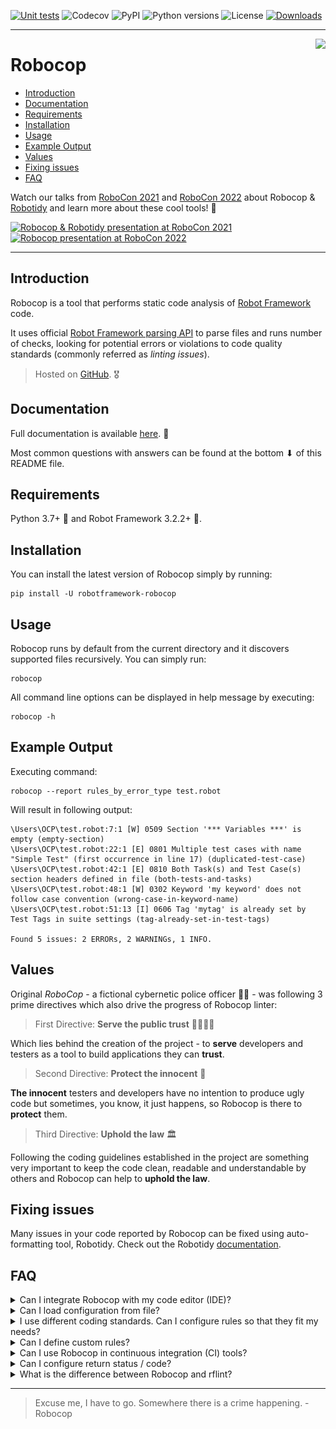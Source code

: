 [![Unit tests](https://github.com/MarketSquare/robotframework-robocop/actions/workflows/unit-tests.yml/badge.svg)](https://github.com/MarketSquare/robotframework-robocop/actions/workflows/unit-tests.yml "GitHub Workflow Unit Tests Status")
![Codecov](https://img.shields.io/codecov/c/github/MarketSquare/robotframework-robocop/master "Code coverage on master branch")
![PyPI](https://img.shields.io/pypi/v/robotframework-robocop?label=version "PyPI package version")
![Python versions](https://img.shields.io/pypi/pyversions/robotframework-robocop "Supported Python versions")
![License](https://img.shields.io/pypi/l/robotframework-robocop "PyPI - License")
[![Downloads](https://static.pepy.tech/personalized-badge/robotframework-robocop?period=total&units=international_system&left_color=grey&right_color=orange&left_text=downloads)](https://pepy.tech/project/robotframework-robocop)

---

<img style="float:right" src="https://raw.githubusercontent.com/MarketSquare/robotframework-robocop/master/docs/images/robocop_logo_small.png">

Robocop
===============

- [Introduction](#introduction)
- [Documentation](#documentation)
- [Requirements](#requirements)
- [Installation](#installation)
- [Usage](#usage)
- [Example Output](#example-output)
- [Values](#values)
- [Fixing issues](#fixing-issues)
- [FAQ](#faq)

Watch our talks from
[RoboCon 2021](https://www.youtube.com/watch?v=vZoyi2ObM8E)
and
[RoboCon 2022](https://www.youtube.com/watch?v=t_R36N_4UBk)
about Robocop &
[Robotidy](https://github.com/MarketSquare/robotframework-tidy)
and learn more about these cool tools! :robot:

[![Robocop & Robotidy presentation at RoboCon 2021](http://img.youtube.com/vi/vZoyi2ObM8E/0.jpg)](https://youtu.be/vZoyi2ObM8E "Robocop & Robotidy presentation at RoboCon 2021")
[![Robocop presentation at RoboCon 2022](http://img.youtube.com/vi/t_R36N_4UBk/0.jpg)](https://youtu.be/t_R36N_4UBk "Robocop presentation at RoboCon 2022")

---

Introduction
------------

Robocop is a tool that performs static code analysis of [Robot Framework](https://github.com/robotframework/robotframework) code.

It uses official [Robot Framework parsing API](https://robot-framework.readthedocs.io/en/stable/) to parse files and runs number of checks,
looking for potential errors or violations to code quality standards (commonly referred as *linting issues*).

> Hosted on [GitHub](https://github.com/MarketSquare/robotframework-robocop). :medal_military:

Documentation
-------------

Full documentation is available [here](https://robocop.readthedocs.io). :open_book:

Most common questions with answers can be found at the bottom ⬇ of this README file.

Requirements
------------

Python 3.7+ :snake: and Robot Framework 3.2.2+ :robot:.

Installation
------------

You can install the latest version of Robocop simply by running:

```
pip install -U robotframework-robocop
```


Usage
-----

Robocop runs by default from the current directory and it discovers supported files recursively.
You can simply run:

```
robocop
```

All command line options can be displayed in help message by executing:

```
robocop -h
```

Example Output
--------------

Executing command:

```
robocop --report rules_by_error_type test.robot
```


Will result in following output:

```text
\Users\OCP\test.robot:7:1 [W] 0509 Section '*** Variables ***' is empty (empty-section)
\Users\OCP\test.robot:22:1 [E] 0801 Multiple test cases with name "Simple Test" (first occurrence in line 17) (duplicated-test-case)
\Users\OCP\test.robot:42:1 [E] 0810 Both Task(s) and Test Case(s) section headers defined in file (both-tests-and-tasks)
\Users\OCP\test.robot:48:1 [W] 0302 Keyword 'my keyword' does not follow case convention (wrong-case-in-keyword-name)
\Users\OCP\test.robot:51:13 [I] 0606 Tag 'mytag' is already set by Test Tags in suite settings (tag-already-set-in-test-tags)

Found 5 issues: 2 ERRORs, 2 WARNINGs, 1 INFO.
```

Values
-------
Original *RoboCop* - a fictional cybernetic police officer :policeman: - was following 3 prime directives
which also drive the progress of Robocop linter:

> First Directive: **Serve the public trust** :family_man_woman_girl_boy:

Which lies behind the creation of the project - to **serve** developers and testers as a tool to build applications they can **trust**.

> Second Directive: **Protect the innocent** :baby:

**The innocent** testers and developers have no intention to produce ugly code but sometimes, you know, it just happens,
so Robocop is there to **protect** them.

> Third Directive: **Uphold the law** :classical_building:

Following the coding guidelines established in the project are something very important to keep the code clean,
readable and understandable by others and Robocop can help to **uphold the law**.

Fixing issues
--------------
Many issues in your code reported by Robocop can be fixed using auto-formatting tool, Robotidy.
Check out the Robotidy [documentation](https://robotidy.readthedocs.io/en/stable/).

FAQ
---
<details>
  <summary>Can I integrate Robocop with my code editor (IDE)?</summary>

  **Yes**, Robocop integrates nicely with popular IDEs like PyCharm or VSCode
  thanks to [Robot Framework Language Server](https://github.com/robocorp/robotframework-lsp).
  Read simple manual (README) in that project to figure out how to install & use it.

  You can also use Robocop in PyCharm easily as an external tool.
  To configure it, go to: `File` → `Settings` → `Tools` → `External Tools`
  and click `+` icon. Then put values based on
  [official instructions](https://www.jetbrains.com/help/pycharm/configuring-third-party-tools.html)
  or this screenshot:

  ![Robocop](docs/images/robocop_external_tool.jpg)

  If you're using Python virtual environment in your project,
  make sure to provide correct path to robocop.exe located in `venv\Scripts\robocop.exe`.
  Now, you can run Robocop by right-clicking on a file or directory and choosing
  `External tools` → `Robocop`.

  We suggest also to add a keyboard shortcut (e.g. `Ctrl + , (comma)`)
  to quickly run Robocop on selected files. You can map the shortcut in `Settings` → `Keymap`.
</details>

<details>
  <summary>Can I load configuration from file?</summary>

  **Yes**, there are multiple ways to configure Robocop:

  **Argument file**

  You can add command line options to an argument file, preferably one option with value for a line.
  Such file can be used as an input for Robocop with `--argumentfile / -A` option, e.g.
  ```robocop -A robocop.cfg```. You can mix arguments from a file with ones provided in run command.

  Example argument file:

  ```commandline
  --exclude *doc*
  --exclude 0510
  --threshold W
  --configure inconsistent-assignment:assignment_sign_type:equal_sign
  --configure line-too-long:line_length:140
  --reports all
  --output robocop.log
  ```

  ---

  **`.robocop` file**

  It is a default file that is loaded only when no command line options are provided for Robocop.
  When running plain `robocop` command, it looks for `.robocop` file from place where it was run
  until it finds `.git` file. Options can be provided like in the example above.

  ---

  **`pyproject.toml` file**

  If there is no `.robocop` file and `toml` module is installed,
  Robocop will try to load configuration from `pyproject.toml` file (if it exists).
  Options have the same names as command line arguments
  and need to be placed under `[tool.robocop]` section.

  Example configuration file:

  ```commandline
  [tool.robocop]
  paths = [
      "tests\\atest\\rules\\bad-indent",
      "tests\\atest\\rules\\duplicated-library"
  ]
  include = ['W0504', '*doc*']
  exclude = ["0203"]
  reports = [
      "rules_by_id",
      "scan_timer"
  ]
  ignore = ["ignore_me.robot"]
  ext-rules = ["path_to_external\\dir"]
  filetypes = [".txt", ".tsv"]
  threshold = "E"
  format = "{source}:{line}:{col} [{severity}] {rule_id} {desc} (name)"
  output = "robocop.log"
  configure = [
      "line-too-long:line_length:150",
      "0201:severity:E"
  ]
  no_recursive = true
  ```
</details>

<details>
  <summary>I use different coding standards. Can I configure rules so that they fit my needs?</summary>

  **Yes**, some rules are configurable. You can list them by running `robocop --list-configurables`
  or just `robocop -lc`.

  Configuring is done by using `-c / --configure` command line option followed by pattern
  `<rule>:<param_name>:<value>` where:
  - `<rule>` can either be rule name or its id
  - `<param_name>` is a public name of the parameter
  - `<value>` is a desired value of the parameter

  For example:

  ```commandline
  --configure line-too-long:line_length:140
  ```

  is equivalent to

  ```commandline
  -c 0508:line_length:140
  ```

  ---
  Each rule's severity can also be overwritten. Possible values are
  `e/error`, `w/warning` or `i/info` and are case-insensitive. Example:

  ```commandline
  -c too-long-test-case:severity:e
  ```

  ---
  If there are special cases in your code that violate the rules,
  you can also exclude them in the source code.

  Example:

  ```
  Keyword with lowercased name  # robocop: disable
  ```

  More about it in
  [our documentation](https://robocop.readthedocs.io/en/stable/including_rules.html#ignore-rule-from-source-code).

</details>

<details>
  <summary>Can I define custom rules?</summary>

  **Yes**, you can define and include custom rules using `-rules / --ext-rules` command line option
  by providing a path to a file containing your rule(s). The option accepts comma-separated list
  of paths to files or directories, e.g.
  ```
  robocop -rules my/own/rule.py --ext-rules rules.py,external_rules.py
  ```

  If you feel that your rule is very helpful and should be included in Robocop permanently,
  you can always share your solution by
  [submitting a pull request](https://github.com/MarketSquare/robotframework-robocop/pulls).
  You can also share your idea by
  [creating an issue](https://github.com/MarketSquare/robotframework-robocop/issues/new/choose).

  More about external rules with code examples in
  [our documentation](https://robocop.readthedocs.io/en/stable/external_rules.html).
</details>

<details>
  <summary>Can I use Robocop in continuous integration (CI) tools?</summary>

  **Yes**, it is easy to integrate Robocop with CI and other tools.
  For more details read [our documentation](https://robocop.readthedocs.io/en/stable/ci.html).

</details>

<details>
  <summary>Can I configure return status / code?</summary>

  **Yes**, by default Robocop returns code 0 if number of found issues does not exceed quality gates.

  Quality gates are the number specified for each severity (error, warning, info) that cannot be
  exceeded. Every violation of quality gates increases the return code by 1 up to maximum of 255.
  Default values for quality gates are:

  ```
  quality_gate = {
            'E': 0,
            'W': 0,
            'I': -1
        }
  ```

  which shows the accepted number of issues by severity. In that case each error and warning
  increases the return code. Rules with INFO severity do not affect the return code.

  To configure quality gates, you simply use `-c / --configure` command line option
  with following pattern ```--configure return_status:quality_gates:<severity>=limit```.
  You can change all limits at once. Example:

  ```commandline
  --configure return_status:quality_gates:E=0:W=100:I=-1
  ```

  which means that no errors are accepted, up to 100 warnings are tolerated and issues with
  INFO severity do not affect the return code.

</details>

<details>
  <summary>What is the difference between Robocop and rflint?</summary>

  Robocop is better in every case because it:

  - has maaaaany rules that check the quality of your Robot Framework code
  - is integrated with popular IDE tools
  - is highly configurable
  - has very good defaults that work out of the box
  - can be configured in source code
  - uses the latest [Robot Framework Parsing API](https://robot-framework.readthedocs.io/en/stable/)
  - is actively developed & fixed
  - is easy to integrate with external tools
  - can redirect output to a file
  - displays nice reports
  - is easy to extend it with new rules
  - is cool :nerd_face:

  Still not convinced?
  [Watch our talk](https://www.youtube.com/watch?v=vZoyi2ObM8E)
  about Robocop &
  [Robotidy](https://github.com/MarketSquare/robotframework-tidy)
  and see for yourself! :monocle_face:

</details>

----

> Excuse me, I have to go. Somewhere there is a crime happening. - Robocop
